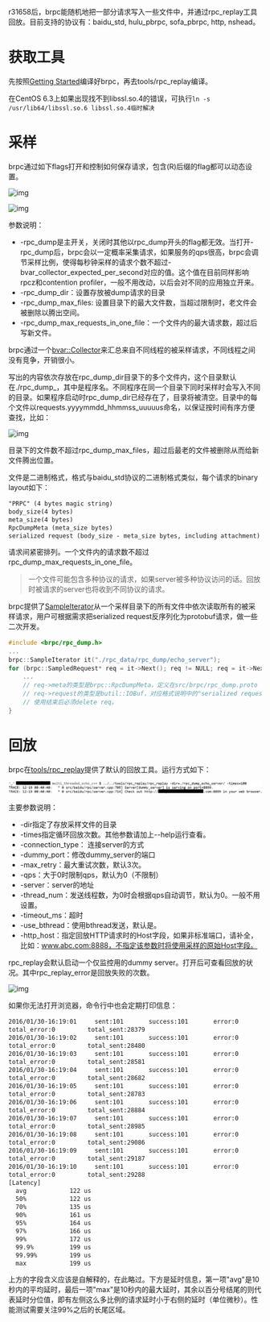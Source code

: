 r31658后，brpc能随机地把一部分请求写入一些文件中，并通过rpc_replay工具回放。目前支持的协议有：baidu_std, hulu_pbrpc, sofa_pbrpc, http, nshead。

# 获取工具

先按照[Getting Started](getting_started.md)编译好brpc，再去tools/rpc_replay编译。

在CentOS 6.3上如果出现找不到libssl.so.4的错误，可执行`ln -s /usr/lib64/libssl.so.6 libssl.so.4临时解决`

# 采样

brpc通过如下flags打开和控制如何保存请求，包含(R)后缀的flag都可以动态设置。

![img](../images/rpc_replay_1.png)

![img](../images/rpc_replay_2.png)

参数说明：

- -rpc_dump是主开关，关闭时其他以rpc_dump开头的flag都无效。当打开-rpc_dump后，brpc会以一定概率采集请求，如果服务的qps很高，brpc会调节采样比例，使得每秒钟采样的请求个数不超过-bvar_collector_expected_per_second对应的值。这个值在目前同样影响rpcz和contention profiler，一般不用改动，以后会对不同的应用独立开来。
- -rpc_dump_dir：设置存放被dump请求的目录
- -rpc_dump_max_files: 设置目录下的最大文件数，当超过限制时，老文件会被删除以腾出空间。
- -rpc_dump_max_requests_in_one_file：一个文件内的最大请求数，超过后写新文件。

brpc通过一个[bvar::Collector](https://github.com/brpc/brpc/blob/master/src/bvar/collector.h)来汇总来自不同线程的被采样请求，不同线程之间没有竞争，开销很小。

写出的内容依次存放在rpc_dump_dir目录下的多个文件内，这个目录默认在./rpc_dump_<app>，其中<app>是程序名。不同程序在同一个目录下同时采样时会写入不同的目录。如果程序启动时rpc_dump_dir已经存在了，目录将被清空。目录中的每个文件以requests.yyyymmdd_hhmmss_uuuuus命名，以保证按时间有序方便查找，比如：

![img](../images/rpc_replay_3.png)

目录下的文件数不超过rpc_dump_max_files，超过后最老的文件被删除从而给新文件腾出位置。

文件是二进制格式，格式与baidu_std协议的二进制格式类似，每个请求的binary layout如下：

```
"PRPC" (4 bytes magic string)
body_size(4 bytes)
meta_size(4 bytes)
RpcDumpMeta (meta_size bytes)
serialized request (body_size - meta_size bytes, including attachment)
```

请求间紧密排列。一个文件内的请求数不超过rpc_dump_max_requests_in_one_file。

> 一个文件可能包含多种协议的请求，如果server被多种协议访问的话。回放时被请求的server也将收到不同协议的请求。

brpc提供了[SampleIterator](https://github.com/brpc/brpc/blob/master/src/brpc/rpc_dump.h)从一个采样目录下的所有文件中依次读取所有的被采样请求，用户可根据需求把serialized request反序列化为protobuf请求，做一些二次开发。

```c++
#include <brpc/rpc_dump.h>
...
brpc::SampleIterator it("./rpc_data/rpc_dump/echo_server");         
for (brpc::SampledRequest* req = it->Next(); req != NULL; req = it->Next()) {
    ...                    
    // req->meta的类型是brpc::RpcDumpMeta，定义在src/brpc/rpc_dump.proto
    // req->request的类型是butil::IOBuf，对应格式说明中的"serialized request"
    // 使用结束后必须delete req。
}
```

# 回放

brpc在[tools/rpc_replay](https://github.com/brpc/brpc/tree/master/tools/rpc_replay/)提供了默认的回放工具。运行方式如下：

![img](../images/rpc_replay_4.png)

主要参数说明：

- -dir指定了存放采样文件的目录
- -times指定循环回放次数。其他参数请加上--help运行查看。
- -connection_type： 连接server的方式
- -dummy_port：修改dummy_server的端口
- -max_retry：最大重试次数，默认3次。
- -qps：大于0时限制qps，默认为0（不限制）
- -server：server的地址
- -thread_num：发送线程数，为0时会根据qps自动调节，默认为0。一般不用设置。
- -timeout_ms：超时
- -use_bthread：使用bthread发送，默认是。
- -http_host：指定回放HTTP请求时的Host字段，如果非标准端口，请补全，比如：www.abc.com:8888，不指定该参数时将使用采样的原始Host字段。

rpc_replay会默认启动一个仅监控用的dummy server。打开后可查看回放的状况。其中rpc_replay_error是回放失败的次数。

![img](../images/rpc_replay_5.png)

如果你无法打开浏览器，命令行中也会定期打印信息：

```
2016/01/30-16:19:01     sent:101       success:101       error:0         total_error:0         total_sent:28379     
2016/01/30-16:19:02     sent:101       success:101       error:0         total_error:0         total_sent:28480     
2016/01/30-16:19:03     sent:101       success:101       error:0         total_error:0         total_sent:28581     
2016/01/30-16:19:04     sent:101       success:101       error:0         total_error:0         total_sent:28682     
2016/01/30-16:19:05     sent:101       success:101       error:0         total_error:0         total_sent:28783     
2016/01/30-16:19:06     sent:101       success:101       error:0         total_error:0         total_sent:28884     
2016/01/30-16:19:07     sent:101       success:101       error:0         total_error:0         total_sent:28985     
2016/01/30-16:19:08     sent:101       success:101       error:0         total_error:0         total_sent:29086     
2016/01/30-16:19:09     sent:101       success:101       error:0         total_error:0         total_sent:29187     
2016/01/30-16:19:10     sent:101       success:101       error:0         total_error:0         total_sent:29288     
[Latency]
  avg            122 us
  50%            122 us
  70%            135 us
  90%            161 us
  95%            164 us
  97%            166 us
  99%            172 us
  99.9%          199 us
  99.99%         199 us
  max            199 us
```

上方的字段含义应该是自解释的，在此略过。下方是延时信息，第一项"avg"是10秒内的平均延时，最后一项"max"是10秒内的最大延时，其余以百分号结尾的则代表延时分位值，即有左侧这么多比例的请求延时小于右侧的延时（单位微秒）。性能测试需要关注99%之后的长尾区域。
